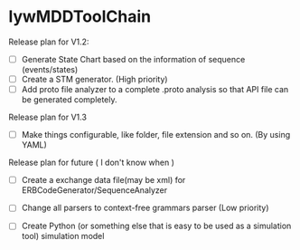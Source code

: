 # lywMDDToolChain

Release plan for V1.2:
- [ ] Generate State Chart based on the information of sequence (events/states)
- [ ] Create a STM generator. (High priority)
- [ ] Add proto file analyzer to a complete .proto analysis so that API file can be generated completely.

Release plan for V1.3

- [ ] Make things configurable, like folder, file extension and so on. (By using YAML)

Release plan for future ( I don't know when )

- [ ] Create a exchange data file(may be xml) for ERBCodeGenerator/SequenceAnalyzer



- [ ] Change all parsers to context-free grammars parser (Low priority) 
- [ ] Create Python (or something else that is easy to be used as a simulation tool) simulation model


